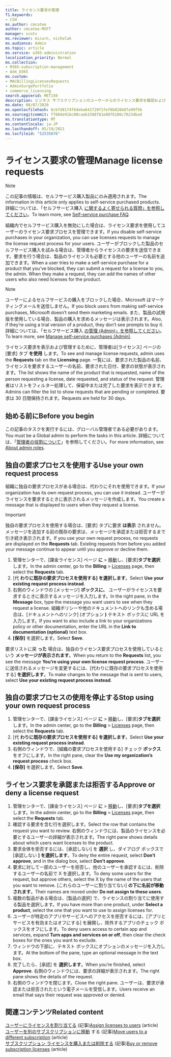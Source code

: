 ```yaml
---
title: ライセンス要求の管理
f1.keywords:
- CSH
ms.author: cmcatee
author: cmcatee-MSFT
manager: scotv
ms.reviewer: micurn, nicholak
ms.audience: Admin
ms.topic: article
ms.service: o365-administration
localization_priority: Normal
ms.collection:
- M365-subscription-management
- Adm_O365
ms.custom:
- MACBillingLicensesRequests
- AdminSurgePortfolio
- commerce_licensing
search.appverid: MET150
description: ビジネス サブスクリプションのユーザーからのライセンス要求を確認および承認またはMicrosoft 365する方法について学習します。
ms.date: 08/07/2020
ms.openlocfilehash: 6cbfd81f4f6deba642729f1fef0b826b07a99f56
ms.sourcegitcommit: f780de91bc00caeb1598781e0076106c76234bad
ms.translationtype: MT
ms.contentlocale: ja-JP
ms.lasthandoff: 05/19/2021
ms.locfileid: "52535676"
---
```

# <a name="manage-license-requests"></a><span data-ttu-id="77823-103">ライセンス要求の管理</span><span class="sxs-lookup"><span data-stu-id="77823-103">Manage license requests</span></span>

> [!NOTE]
> <span data-ttu-id="77823-104">この記事の情報は、セルフサービス購入製品にのみ適用されます。</span><span class="sxs-lookup"><span data-stu-id="77823-104">The information in this article only applies to self-service purchased products.</span></span> <span data-ttu-id="77823-105">詳細については、「セルフサービス購入 [に関するよく寄せられる質問」を参照してください](../subscriptions/self-service-purchase-faq.yml)。</span><span class="sxs-lookup"><span data-stu-id="77823-105">To learn more, see [Self-service purchase FAQ](../subscriptions/self-service-purchase-faq.yml).</span></span>

<span data-ttu-id="77823-106">組織内でセルフサービス購入を無効にした場合は、ライセンス要求を使用してユーザーのライセンス要求プロセスを管理できます。</span><span class="sxs-lookup"><span data-stu-id="77823-106">If you disable self-service purchases in your organization, you can use licenses requests to manage the license request process for your users.</span></span> <span data-ttu-id="77823-107">ユーザーがブロックした製品のセルフサービス購入を試みる場合は、管理者からライセンスの要求を送信できます。要求を行う場合は、製品のライセンスも必要とする他のユーザーの名前を追加できます。</span><span class="sxs-lookup"><span data-stu-id="77823-107">When a user tries to make a self-service purchase for a product that you’ve blocked, they can submit a request for a license to you, the admin. When they make a request, they can add the names of other users who also need licenses for the product.</span></span>

> [!NOTE]
> <span data-ttu-id="77823-108">ユーザーによるセルフサービスの購入をブロックした場合、Microsoft はマーケティングメールを送信しません。</span><span class="sxs-lookup"><span data-stu-id="77823-108">If you block users from making self-service purchases, Microsoft doesn’t send them marketing emails.</span></span> <span data-ttu-id="77823-109">また、製品の試用版を使用している場合、製品の購入を求めるメッセージは表示されます。</span><span class="sxs-lookup"><span data-stu-id="77823-109">Also, if they’re using a trial version of a product, they don’t see prompts to buy it.</span></span> <span data-ttu-id="77823-110">詳細については、「セルフサービス購入 [の管理 (Admin)」を参照してください](../subscriptions/manage-self-service-purchases-admins.md)。</span><span class="sxs-lookup"><span data-stu-id="77823-110">To learn more, see [Manage self-service purchases (Admin)](../subscriptions/manage-self-service-purchases-admins.md).</span></span>

<span data-ttu-id="77823-111">ライセンス要求を表示および管理するために、管理者は[ライセンス] ページの [要求] タブ **を使用** します。</span><span class="sxs-lookup"><span data-stu-id="77823-111">To see and manage license requests, admin uses the **Requests** tab on the **Licensing** page.</span></span> <span data-ttu-id="77823-112">一覧には、要求された製品の名前、ライセンスを要求するユーザーの名前、要求された日付、要求の状態が表示されます。</span><span class="sxs-lookup"><span data-stu-id="77823-112">The list shows the name of the product that is requested, name of the person requesting a license, date requested, and status of the request.</span></span> <span data-ttu-id="77823-113">管理者はリストをフィルター処理して、保留中または完了した要求を表示できます。</span><span class="sxs-lookup"><span data-stu-id="77823-113">Admins can filter the list to show requests that are pending or completed.</span></span> <span data-ttu-id="77823-114">要求は 30 日間保持されます。</span><span class="sxs-lookup"><span data-stu-id="77823-114">Requests are held for 30 days.</span></span>

## <a name="before-you-begin"></a><span data-ttu-id="77823-115">始める前に</span><span class="sxs-lookup"><span data-stu-id="77823-115">Before you begin</span></span>

<span data-ttu-id="77823-116">この記事のタスクを実行するには、グローバル管理者である必要があります。</span><span class="sxs-lookup"><span data-stu-id="77823-116">You must be a Global admin to perform the tasks in this article.</span></span> <span data-ttu-id="77823-117">詳細については、「[管理者の役割について](../../admin/add-users/about-admin-roles.md)」を参照してください。</span><span class="sxs-lookup"><span data-stu-id="77823-117">For more information, see [About admin roles](../../admin/add-users/about-admin-roles.md).</span></span>

## <a name="use-your-own-request-process"></a><span data-ttu-id="77823-118">独自の要求プロセスを使用する</span><span class="sxs-lookup"><span data-stu-id="77823-118">Use your own request process</span></span>

<span data-ttu-id="77823-119">組織に独自の要求プロセスがある場合は、代わりにそれを使用できます。</span><span class="sxs-lookup"><span data-stu-id="77823-119">If your organization has its own request process, you can use it instead.</span></span> <span data-ttu-id="77823-120">ユーザーがライセンスを要求するときに表示されるメッセージを作成します。</span><span class="sxs-lookup"><span data-stu-id="77823-120">You create a message that is displayed to users when they request a license.</span></span>

> [!IMPORTANT]
> <span data-ttu-id="77823-121">独自の要求プロセスを使用する場合は、[要求] タブに要求 **は表示** されません。メッセージを追加する前の既存の要求は、メッセージを承認または拒否するまで引き続き表示されます。</span><span class="sxs-lookup"><span data-stu-id="77823-121">If you use your own request process, no requests are displayed on the **Requests** tab. Existing requests from before you added your message continue to appear until you approve or decline them.</span></span>

1. <span data-ttu-id="77823-122">管理センターで、[課金ライセンス] ページ **に**  >  <a href="https://go.microsoft.com/fwlink/p/?linkid=842264" target="_blank">移動</a>し、[要求]**タブを選択** します。</span><span class="sxs-lookup"><span data-stu-id="77823-122">In the admin center, go to the **Billing** > <a href="https://go.microsoft.com/fwlink/p/?linkid=842264" target="_blank">Licenses</a> page, then select the **Requests** tab.</span></span>
2. <span data-ttu-id="77823-123">[代 **わりに既存の要求プロセスを使用する] を選択します**。</span><span class="sxs-lookup"><span data-stu-id="77823-123">Select **Use your existing request process instead**.</span></span>
3. <span data-ttu-id="77823-124">右側のウィンドウの [メッセージ] **ボックスに、** ユーザーがライセンスを要求するときに表示するメッセージを入力します。</span><span class="sxs-lookup"><span data-stu-id="77823-124">In the right pane, in the **Message** box, type the message you want users to see when they request a license.</span></span> <span data-ttu-id="77823-125">組織ポリシーや他のドキュメントへのリンクも含める場合は、[ドキュメントへのリンク] (オプション **)** テキスト ボックスに URL を入力します。</span><span class="sxs-lookup"><span data-stu-id="77823-125">If you want to also include a link to your organizations policy or other documentation, enter the URL in the **Link to documentation (optional)** text box.</span></span>
4. <span data-ttu-id="77823-126">**[保存]** を選択します。</span><span class="sxs-lookup"><span data-stu-id="77823-126">Select **Save**.</span></span>

<span data-ttu-id="77823-127">要求リストに戻 **った** 場合は、独自のライセンス要求プロセスを使用しているという **メッセージが表示されます**。</span><span class="sxs-lookup"><span data-stu-id="77823-127">When you return to the **Requests** list, you see the message **You’re using your own license request process**.</span></span> <span data-ttu-id="77823-128">ユーザーに送信されるメッセージを変更するには、[代わりに既存の要求プロセスを使用する] **を選択します**。</span><span class="sxs-lookup"><span data-stu-id="77823-128">To make changes to the message that is sent to users, select **Use your existing request process instead**.</span></span>

## <a name="stop-using-your-own-request-process"></a><span data-ttu-id="77823-129">独自の要求プロセスの使用を停止する</span><span class="sxs-lookup"><span data-stu-id="77823-129">Stop using your own request process</span></span>

1. <span data-ttu-id="77823-130">管理センターで、[課金ライセンス] ページ **に**  >  <a href="https://go.microsoft.com/fwlink/p/?linkid=842264" target="_blank">移動</a>し、[要求]**タブを選択** します。</span><span class="sxs-lookup"><span data-stu-id="77823-130">In the admin center, go to the **Billing** > <a href="https://go.microsoft.com/fwlink/p/?linkid=842264" target="_blank">Licenses</a> page, then select the **Requests** tab.</span></span>
2. <span data-ttu-id="77823-131">[代 **わりに既存の要求プロセスを使用する] を選択します**。</span><span class="sxs-lookup"><span data-stu-id="77823-131">Select **Use your existing request process instead**.</span></span>
3. <span data-ttu-id="77823-132">右側のウィンドウで、[組織の要求プロセスを使用する] チェック **ボックス** をオフにします。</span><span class="sxs-lookup"><span data-stu-id="77823-132">In the right pane, clear the **Use my organization’s request process** check box.</span></span>
4. <span data-ttu-id="77823-133">**[保存]** を選択します。</span><span class="sxs-lookup"><span data-stu-id="77823-133">Select **Save**.</span></span>

## <a name="approve-or-deny-a-license-request"></a><span data-ttu-id="77823-134">ライセンス要求を承認または拒否する</span><span class="sxs-lookup"><span data-stu-id="77823-134">Approve or deny a license request</span></span>

1. <span data-ttu-id="77823-135">管理センターで、[課金ライセンス] ページ **に**  >  <a href="https://go.microsoft.com/fwlink/p/?linkid=842264" target="_blank">移動</a>し、[要求]**タブを選択** します。</span><span class="sxs-lookup"><span data-stu-id="77823-135">In the admin center, go to the **Billing** > <a href="https://go.microsoft.com/fwlink/p/?linkid=842264" target="_blank">Licenses</a> page, then select the **Requests** tab.</span></span>
2. <span data-ttu-id="77823-136">確認する要求を含む行を選択します。</span><span class="sxs-lookup"><span data-stu-id="77823-136">Select the row that contains the request you want to review.</span></span> <span data-ttu-id="77823-137">右側のウィンドウには、製品のライセンスを必要とするユーザーの詳細が表示されます。</span><span class="sxs-lookup"><span data-stu-id="77823-137">The right pane shows details about which users want licenses to the product.</span></span>
3. <span data-ttu-id="77823-138">要求全体を拒否するには、[承認しない] を **選択** し、ダイアログ ボックスで [承認しない **] を選択します**。</span><span class="sxs-lookup"><span data-stu-id="77823-138">To deny the entire request, select **Don’t approve**, and in the dialog box, select **Don’t approve**.</span></span>
4. <span data-ttu-id="77823-139">要求に対して一部のユーザーを拒否し、他のユーザーを承認するには、削除するユーザーの名前で X を選択します。</span><span class="sxs-lookup"><span data-stu-id="77823-139">To deny some users for the request, but approve others, select the X by the name of the users that you want to remove.</span></span> <span data-ttu-id="77823-140">[これらのユーザーに割り当てない] **の下に名前が移動されます**。</span><span class="sxs-lookup"><span data-stu-id="77823-140">Their names are moved under **Do not assign to these users**.</span></span>
5. <span data-ttu-id="77823-141">複数の製品がある場合は、[製品の選択] で、ライセンスの割り当てに使用する製品を選択します。</span><span class="sxs-lookup"><span data-stu-id="77823-141">If you have more than one product, under **Select a product**, select the one that you want to use to assign licenses for.</span></span>
6. <span data-ttu-id="77823-142">ユーザーが特定のアプリやサービスへのアクセスを拒否するには、[アプリとサービスを有効またはオフにする] を展開し、除外するアプリのチェック ボックスをオフにします。</span><span class="sxs-lookup"><span data-stu-id="77823-142">To deny users access to certain app and services, expand **Turn apps and services on or off**, then clear the check boxes for the ones you want to exclude.</span></span>
7. <span data-ttu-id="77823-143">ウィンドウの下部に、テキスト ボックスにオプションのメッセージを入力します。</span><span class="sxs-lookup"><span data-stu-id="77823-143">At the bottom of the pane, type an optional message in the text box.</span></span>
8. <span data-ttu-id="77823-144">完了したら、[承認] を **選択します**。</span><span class="sxs-lookup"><span data-stu-id="77823-144">When you’re finished, select **Approve**.</span></span> <span data-ttu-id="77823-145">右側のウィンドウには、要求の詳細が表示されます。</span><span class="sxs-lookup"><span data-stu-id="77823-145">The right pane shows the details of the request.</span></span>
9. <span data-ttu-id="77823-146">右側のウィンドウを閉じます。</span><span class="sxs-lookup"><span data-stu-id="77823-146">Close the right pane.</span></span>
    <span data-ttu-id="77823-147">ユーザーは、要求が承認または拒否されたという電子メールを受信します。</span><span class="sxs-lookup"><span data-stu-id="77823-147">Users receive an email that says their request was approved or denied.</span></span>

## <a name="related-content"></a><span data-ttu-id="77823-148">関連コンテンツ</span><span class="sxs-lookup"><span data-stu-id="77823-148">Related content</span></span>

<span data-ttu-id="77823-149">[ユーザーにライセンスを割り当てる](../../admin/manage/assign-licenses-to-users.md) (記事)</span><span class="sxs-lookup"><span data-stu-id="77823-149">[Assign licenses to users](../../admin/manage/assign-licenses-to-users.md) (article)</span></span>\
<span data-ttu-id="77823-150">[ユーザーを別のサブスクリプションに移動](../subscriptions/move-users-different-subscription.md) する (記事)</span><span class="sxs-lookup"><span data-stu-id="77823-150">[Move users to a different subscription](../subscriptions/move-users-different-subscription.md) (article)</span></span>\
<span data-ttu-id="77823-151">[サブスクリプション ライセンスを購入または削除する](buy-licenses.md) (記事)</span><span class="sxs-lookup"><span data-stu-id="77823-151">[Buy or remove subscription licenses](buy-licenses.md) (article)</span></span>
